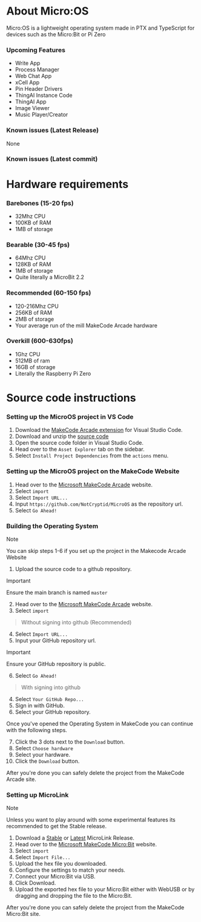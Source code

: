 # About Micro:OS
Micro:OS is a lightweight operating system made in PTX and TypeScript for devices such as the Micro:Bit or Pi Zero
### Upcoming Features
- Write App
- Process Manager
- Web Chat App
- xCell App
- Pin Header Drivers
- ThingAI Instance Code
- ThingAI App
- Image Viewer
- Music Player/Creator
### Known issues (Latest Release)
None
### Known issues (Latest commit)

# Hardware requirements
### Barebones (15-20 fps)
- 32Mhz CPU
- 100KB of RAM
- 1MB of storage
### Bearable (30-45 fps)
- 64Mhz CPU
- 128KB of RAM
- 1MB of storage
- Quite literally a MicroBit 2.2
### Recommended (60-150 fps)
- 120-216Mhz CPU
- 256KB of RAM
- 2MB of storage
- Your average run of the mill MakeCode Arcade hardware
### Overkill (600-630fps)
- 1Ghz CPU
- 512MB of ram
- 16GB of storage
- Literally the Raspberry Pi Zero
# Source code instructions
### Setting up the MicroOS project in VS Code
1. Download the [MakeCode Arcade extension](https://marketplace.visualstudio.com/items?itemName=ms-edu.pxt-vscode-web) for Visual Studio Code.
2. Download and unzip the [source code](https://github.com/NotCryptid/MicroOS/archive/refs/heads/master.zip)
3. Open the source code folder in Visual Studio Code.
4. Head over to the ```Asset Explorer``` tab on the sidebar.
5. Select ```Install Project Dependencies``` from the ```actions``` menu.
### Setting up the MicroOS project on the MakeCode Website
1. Head over to the [Microsoft MakeCode Arcade](https://arcade.makecode.com/) website.
2. Select ```import```
3. Select ```Import URL...```
4. Input ```https://github.com/NotCryptid/MicroOS``` as the repository url.
5. Select ```Go Ahead!```
### Building the Operating System
> [!NOTE]
> You can skip steps 1-6 if you set up the project in the Makecode Arcade Website
1. Upload the source code to a github repository.
> [!IMPORTANT]
> Ensure the main branch is named ```master```
2. Head over to the [Microsoft MakeCode Arcade](https://arcade.makecode.com/) website.
3. Select ```import```
> Without signing into github (Recommended)
4. Select ```Import URL...```
5. Input your GitHub repository url.
> [!IMPORTANT]
> Ensure your GitHub repository is public.
6. Select ```Go Ahead!```
> With signing into github
4. Select ```Your GitHub Repo...```
5. Sign in with GitHub.
6. Select your GitHub repository.

Once you've opened the Operating System in MakeCode you can continue with the following steps.

7. Click the 3 dots next to the ```Download``` button.
8. Select ```Choose hardware```
9. Select your hardware.
10. Click the ```Download``` button.

After you're done you can safely delete the project from the MakeCode Arcade site.

### Setting up MicroLink
> [!NOTE]
> Unless you want to play around with some experimental features its recommended to get the Stable release.
1. Download a [Stable](https://github.com/NotCryptid/MicroOS/tree/master/MicroLink/MicroLink%20Stable.hex) or [Latest](https://github.com/NotCryptid/MicroOS/tree/master/MicroLink/MicroLink%20Latest.hex) MicroLink Release.
2. Head over to the [Microsoft MakeCode Micro:Bit](https://makecode.microbit.org/) website.
3. Select ```import```
4. Select ```Import File...```
5. Upload the hex file you downloaded.
6. Configure the settings to match your needs.
7. Connect your Micro:Bit via USB.
8. Click Download.
9. Upload the exported hex file to your Micro:Bit either with WebUSB or by dragging and dropping the file to the Micro:Bit.

After you're done you can safely delete the project from the MakeCode Micro:Bit site.
